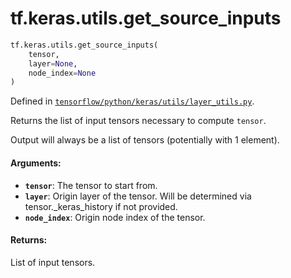 <div itemscope itemtype="http://developers.google.com/ReferenceObject">
<meta itemprop="name" content="tf.keras.utils.get_source_inputs" />
<meta itemprop="path" content="Stable" />
</div>

# tf.keras.utils.get_source_inputs

``` python
tf.keras.utils.get_source_inputs(
    tensor,
    layer=None,
    node_index=None
)
```



Defined in [`tensorflow/python/keras/utils/layer_utils.py`](/code/stable/tensorflow/python/keras/utils/layer_utils.py).

Returns the list of input tensors necessary to compute `tensor`.

Output will always be a list of tensors
(potentially with 1 element).

#### Arguments:

* <b>`tensor`</b>: The tensor to start from.
* <b>`layer`</b>: Origin layer of the tensor. Will be
        determined via tensor._keras_history if not provided.
* <b>`node_index`</b>: Origin node index of the tensor.


#### Returns:

List of input tensors.